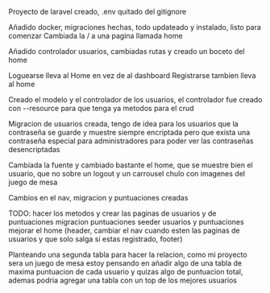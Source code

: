Proyecto de laravel creado, .env quitado del gitignore

Añadido docker, migraciones hechas, todo updateado y instalado, listo para comenzar
Cambiada la / a una pagina llamada home

Añadido controlador usuarios, cambiadas rutas y creado un boceto del home

Loguearse lleva al Home en vez de al dashboard
Registrarse tambien lleva al home

Creado el modelo y el controlador de los usuarios, el controlador fue creado con --resource para que tenga ya metodos para el crud

Migracion de usuarios creada, tengo de idea para los usuarios que la contraseña se guarde y muestre siempre encriptada pero que exista una contraseña especial para administradores para poder ver las contraseñas desencriptadas

Cambiada la fuente y cambiado bastante el home, que se muestre bien el usuario, que no sobre un logout y un carrousel chulo con imagenes del juego de mesa 

Cambios en el nav, migracion y puntuaciones creadas

TODO:
hacer los metodos y crear las paginas de usuarios y de puntuaciones
migracion puntuaciones
seeder usuarios y puntuaciones
mejorar el home (header, cambiar el nav cuando esten las paginas de usuarios y que solo salga si estas registrado, footer)

Planteando una segunda tabla para hacer la relacion, como mi proyecto sera un juego de mesa estoy pensando en añadir algo de una tabla de maxima puntuacion de cada usuario y quizas algo de puntuacion total, ademas podria agregar una tabla con un top de los mejores usuarios